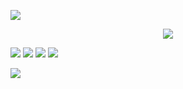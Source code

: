 <p align="center">

![](https://files.catbox.moe/5wvdyl.png)
</p>

<p align="center">

 <img src="https://files.catbox.moe/zrswe8.png"/>
</p>

<p align="center">

![](https://files.catbox.moe/qqgar6.png) [![](https://files.catbox.moe/qx8wbm.png)](https://rentry.co/weza)  [![](https://files.catbox.moe/0nvlsz.png)](https://retrospring.net/@chibana)  [![](https://files.catbox.moe/5h74c2.png)](https://mio.atabook.org)
</p>

<p align="center">

 ![](https://files.catbox.moe/8wvcdv.png)
</p>


